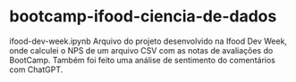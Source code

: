 # bootcamp-ifood-ciencia-de-dados

ifood-dev-week.ipynb
Arquivo do projeto desenvolvido na Ifood Dev Week, onde calculei o NPS de um arquivo CSV com as notas de avaliações do BootCamp. Também foi feito uma análise de sentimento do comentários com ChatGPT.
